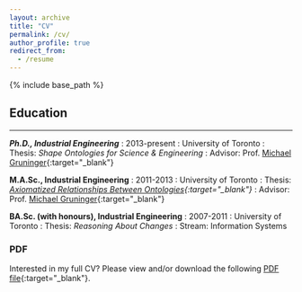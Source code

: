 ```yaml
---
layout: archive
title: "CV"
permalink: /cv/
author_profile: true
redirect_from:
  - /resume
---
```


{% include base_path %}

## Education
---------

***Ph.D., Industrial Engineering***
:   2013-present
:   University of Toronto
:   Thesis: *Shape Ontologies for Science & Engineering*
:   Advisor: Prof. [Michael Gruninger](http://stl.mie.utoronto.ca/gruninger.html){:target="_blank"}


**M.A.Sc., Industrial Engineering**
:   2011-2013
:   University of Toronto
:   Thesis: *[Axiomatized Relationships Between Ontologies](http://hdl.handle.net/1807/42747){:target="_blank"}*
:   Advisor: Prof. [Michael Gruninger](http://stl.mie.utoronto.ca/gruninger.html){:target="_blank"}


**BA.Sc. (with honours), Industrial Engineering**
:   2007-2011
:   University of Toronto
:   Thesis: *Reasoning About Changes*
:   Stream: Information Systems

### PDF
Interested in my full CV? Please view and/or download the following [PDF file](/files/cv.pdf){:target="_blank"}.

<!--object data="/files/cv.pdf" type="application/pdf" width="700px" height="700px">
    <embed src="/files/cv.pdf">
        This browser does not support PDFs. Please download the PDF to view it: <a href="./files/cv.pdf">Download PDF</a>.</p>
    </embed>
</object--!>